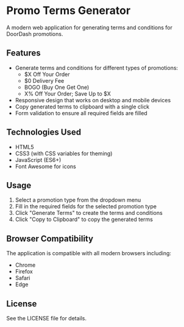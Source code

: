 # Promo Terms Generator

A modern web application for generating terms and conditions for DoorDash promotions.

## Features

- Generate terms and conditions for different types of promotions:
  - $X Off Your Order
  - $0 Delivery Fee
  - BOGO (Buy One Get One)
  - X% Off Your Order; Save Up to $X
- Responsive design that works on desktop and mobile devices
- Copy generated terms to clipboard with a single click
- Form validation to ensure all required fields are filled

## Technologies Used

- HTML5
- CSS3 (with CSS variables for theming)
- JavaScript (ES6+)
- Font Awesome for icons

## Usage

1. Select a promotion type from the dropdown menu
2. Fill in the required fields for the selected promotion type
3. Click "Generate Terms" to create the terms and conditions
4. Click "Copy to Clipboard" to copy the generated terms

## Browser Compatibility

The application is compatible with all modern browsers including:
- Chrome
- Firefox
- Safari
- Edge

## License

See the LICENSE file for details.
